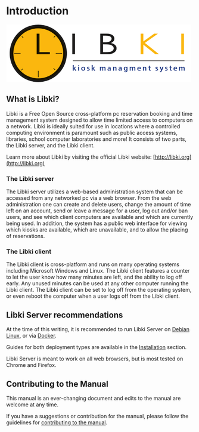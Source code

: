 # Introduction

![Libki Kiosk Management System](.gitbook/assets/libki-banner.png)

## What is Libki?

Libki is a Free Open Source cross-platform pc reservation booking and time management system designed to allow time limited access to computers on a network. Libki is ideally suited for use in locations where a controlled computing environment is paramount such as public access systems, libraries, school computer laboratories and more! It consists of two parts, the Libki server, and the Libki client.

Learn more about Libki by visiting the official Libki website: [http://libki.org](http://libki.org)

### The Libki server

The Libki server utilizes a web-based administration system that can be accessed from any networked pc via a web browser. From the web administration one can create and delete users, change the amount of time left on an account, send or leave a message for a user, log out and/or ban users, and see which client computers are available and which are currently being used. In addition, the system has a public web interface for viewing which kiosks are available, which are unavailable, and to allow the placing of reservations.

### The Libki client

The Libki client is cross-platform and runs on many operating systems including Microsoft Windows and Linux. The Libki client features a counter to let the user know how many minutes are left, and the ability to log off early. Any unused minutes can be used at any other computer running the Libki client. The Libki client can be set to log off from the operating system, or even reboot the computer when a user logs off from the Libki client.

## Libki Server recommendations

At the time of this writing, it is recommended to run Libki Server on [Debian Linux](https://www.debian.org/), or via [Docker](https://www.docker.com/).

Guides for both deployment types are available in the [Installation](installation.md) section.

Libki Server is meant to work on all web browsers, but is most tested on Chrome and Firefox.

## Contributing to the Manual

This manual is an ever-changing document and edits to the manual are welcome at any time.

If you have a suggestions or contribution for the manual, please follow the guidelines for [contributing to the manual](contributing-to-libki.md#contributing-to-libki).



